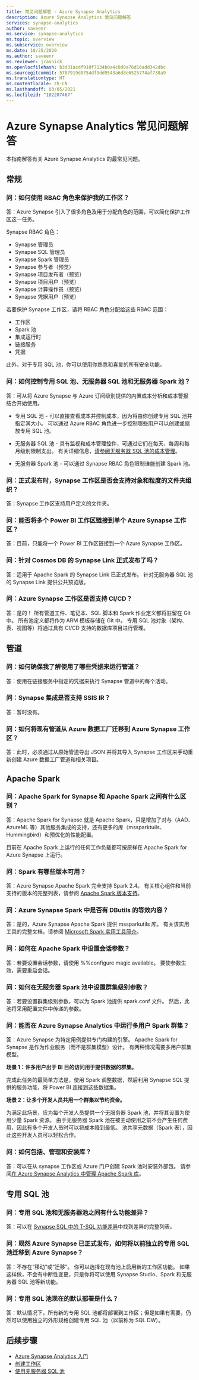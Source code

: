 ```yaml
---
title: 常见问题解答 - Azure Synapse Analytics
description: Azure Synapse Analytics 常见问题解答
services: synapse-analytics
author: saveenr
ms.service: synapse-analytics
ms.topic: overview
ms.subservice: overview
ms.date: 10/25/2020
ms.author: saveenr
ms.reviewer: jrasnick
ms.openlocfilehash: b3d31acdf910f7134b0a4c8d0a76d16add342dbc
ms.sourcegitcommit: 5707919d0754df9dd9543a6d8e6525774af738a9
ms.translationtype: HT
ms.contentlocale: zh-CN
ms.lasthandoff: 03/05/2021
ms.locfileid: "102207467"
---
```

# <a name="azure-synapse-analytics-frequently-asked-questions"></a>Azure Synapse Analytics 常见问题解答

本指南解答有关 Azure Synapse Analytics 的最常见问题。

## <a name="general"></a>常规

### <a name="q-how-can-i-use-rbac-roles-to-secure-my-workspace"></a>问：如何使用 RBAC 角色来保护我的工作区？

答：Azure Synapse 引入了很多角色及用于分配角色的范围，可以简化保护工作区这一任务。

Synapse RBAC 角色：
* Synapse 管理员
* Synapse SQL 管理员
* Synapse Spark 管理员
* Synapse 参与者（预览）
* Synapse 项目发布者（预览）
* Synapse 项目用户（预览）
* Synapse 计算操作员（预览）
* Synapse 凭据用户（预览）

若要保护 Synapse 工作区，请将 RBAC 角色分配给这些 RBAC 范围：
* 工作区
* Spark 池
* 集成运行时
* 链接服务
* 凭据

此外，对于专用 SQL 池，你可以使用你熟悉和喜爱的所有安全功能。

### <a name="q-how-do-i-control-cont-dedicated-sql-pools-serverless-sql-pools-and-serverless-spark-pools"></a>问：如何控制专用 SQL 池、无服务器 SQL 池和无服务器 Spark 池？

答：可从将 Azure Synapse 与 Azure 订阅级别提供的内置成本分析和成本警报结合开始使用。

- 专用 SQL 池 - 可以直接查看成本并控制成本，因为将由你创建专用 SQL 池并指定其大小。 可以通过 Azure RBAC 角色进一步控制哪些用户可以创建或缩放专用 SQL 池。

- 无服务器 SQL 池 - 具有监视和成本管理控件，可通过它们在每天、每周和每月级别限制支出。 有关详细信息，[请参阅无服务器 SQL 池的成本管理](./sql/data-processed.md)。 

- 无服务器 Spark 池 - 可以通过 Synapse RBAC 角色限制谁能创建 Spark 池。  

### <a name="q-will-synapse-workspace-support-folder-organization-of-objects-and-granularity-at-ga"></a>问：正式发布时，Synapse 工作区是否会支持对象和粒度的文件夹组织？

答：Synapse 工作区支持用户定义的文件夹。

### <a name="q-can-i-link-more-than-one-power-bi-workspace-to-a-single-azure-synapse-workspace"></a>问：能否将多个 Power BI 工作区链接到单个 Azure Synapse 工作区？
    
答：目前，只能将一个 Power BI 工作区链接到一个 Azure Synapse 工作区。 

### <a name="q-is-synapse-link-to-cosmos-db-ga"></a>问：针对 Cosmos DB 的 Synapse Link 正式发布了吗？

答：适用于 Apache Spark 的 Synapse Link 已正式发布。 针对无服务器 SQL 池的 Synapse Link 提供公共预览版。

### <a name="q-does-azure-synapse-workspace-support-cicd"></a>问：Azure Synapse 工作区是否支持 CI/CD？ 

答：是的！ 所有管道工件、笔记本、SQL 脚本和 Spark 作业定义都将驻留在 Git 中。 所有池定义都将作为 ARM 模板存储在 Git 中。 专用 SQL 池对象（架构、表、视图等）将通过具有 CI/CD 支持的数据库项目进行管理。

## <a name="pipelines"></a>管道

### <a name="q-how-do-i-ensure-i-know-what-credential-is-being-used-to-run-a-pipeline"></a>问：如何确保我了解使用了哪些凭据来运行管道？ 

答：使用在链接服务中指定的凭据来执行 Synapse 管道中的每个活动。

### <a name="q-are-ssis-irs-supported-in-synapse-integrate"></a>问：Synapse 集成是否支持 SSIS IR？

答：暂时没有。 

### <a name="q-how-do-i-migrate-existing-pipelines-from-azure-data-factory-to-an-azure-synapse-workspace"></a>问：如何将现有管道从 Azure 数据工厂迁移到 Azure Synapse 工作区？

答：此时，必须通过从原始管道导出 JSON 并将其导入 Synapse 工作区来手动重新创建 Azure 数据工厂管道和相关项目。

## <a name="apache-spark"></a>Apache Spark

### <a name="q-what-is-the-difference-between-apache-spark-for-synapse-and-apache-spark"></a>问：Apache Spark for Synapse 和 Apache Spark 之间有什么区别？

答：Apache Spark for Synapse 就是 Apache Spark，只是增加了对与（AAD、AzureML 等）其他服务集成的支持，还有更多的库（mssparktuils、Hummingbird）和预优化的性能配置。

目前在 Apache Spark 上运行的任何工作负载都可按原样在 Apache Spark for Azure Synapse 上运行。 

### <a name="q-what-versions-of-spark-are-available"></a>问：Spark 有哪些版本可用？

答：Azure Synapse Apache Spark 完全支持 Spark 2.4。 有关核心组件和当前支持的版本的完整列表，请参阅 [Apache Spark 版本支持](./spark/apache-spark-version-support.md)。

### <a name="q-is-there-an-equivalent-of-dbutils-in-azure-synapse-spark"></a>问：Azure Synapse Spark 中是否有 DButils 的等效内容？

答：是的，Azure Synapse Apache Spark 提供 mssparkutils 库。 有关该实用工具的完整文档，请参阅 [Microsoft Spark 实用工具简介](./spark/microsoft-spark-utilities.md)。

### <a name="q-how-do-i-set-session-parameters-in-apache-spark"></a>问：如何在 Apache Spark 中设置会话参数？

答：若要设置会话参数，请使用 %%configure magic available。 要使参数生效，需要重启会话。 

### <a name="q-how-do-i-set-cluster-level-parameters-in-a-serverless-spark-pool"></a>问：如何在无服务器 Spark 池中设置群集级别参数？

答：若要设置群集级别参数，可以为 Spark 池提供 spark.conf 文件。 然后，此池将采用配置文件中传递的参数。 

### <a name="q-can-i-run-a-multi-user-spark-cluster-in-azure-synapse-analytics"></a>问：能否在 Azure Synapse Analytics 中运行多用户 Spark 群集？
 
答：Azure Synapse 为特定用例提供专门构建的引擎。 Apache Spark for Synapse 是作为作业服务（而不是群集模型）设计。 有两种情况需要多用户群集模型。

**场景 1：许多用户出于 BI 目的访问用于提供数据的群集。**

完成此任务的最简单方法是，使用 Spark 调整数据，然后利用 Synapse SQL 提供的服务功能，将 Power BI 连接到这些数据集。

**场景 2：让多个开发人员共用一个群集以节约资金。**
 
为满足此场景，应为每个开发人员提供一个无服务器 Spark 池，并将其设置为使用少量 Spark 资源。 由于无服务器 Spark 池在被主动使用之前不会产生任何费用，因此有多个开发人员时可以将成本降到最低。 池共享元数据（Spark 表），因此这些开发人员可以轻松合作。

### <a name="q-how-do-i-include-manage-and-install-libraries"></a>问：如何包括、管理和安装库？

答：可以在从 synapse 工作区或 Azure 门户创建 Spark 池时安装外部包。 请参阅[在 Azure Synapse Analytics 中管理 Apache Spark 库](./spark/apache-spark-azure-portal-add-libraries.md)。

## <a name="dedicated-sql-pools"></a>专用 SQL 池

### <a name="q-what-are-the-functional-differences-between-dedicated-sql-pools-and-serverless-pools"></a>问：专用 SQL 池和无服务器池之间有什么功能差异？

答：可以在 [Synapse SQL 中的 T-SQL 功能差异](./sql/overview-features.md)中找到差异的完整列表。

### <a name="q-now-that-azure-synapse-is-ga-how-do-i-move-my-dedicated-sql-pools-that-were-previously-standalone-into-azure-synapse"></a>问：既然 Azure Synapse 已正式发布，如何将以前独立的专用 SQL 池迁移到 Azure Synapse？ 

答：不存在“移动”或“迁移”。 你可以选择在现有池上启用新的工作区功能。 如果这样做，不会有中断性变更，只是你将可以使用 Synapse Studio、Spark 和无服务器 SQL 池等新功能。

### <a name="q-what-is-the-default-deployment-of-dedicated-sql-pools-now"></a>问：专用 SQL 池现在的默认部署是什么？ 

答：默认情况下，所有新的专用 SQL 池都将部署到工作区；但是如果有需要，仍然可以使用独立的外形规格创建专用 SQL 池（以前称为 SQL DW）。 

## <a name="next-steps"></a>后续步骤

* [Azure Synapse Analytics 入门](get-started.md)
* [创建工作区](quickstart-create-workspace.md)
* [使用无服务器 SQL 池](quickstart-sql-on-demand.md)
